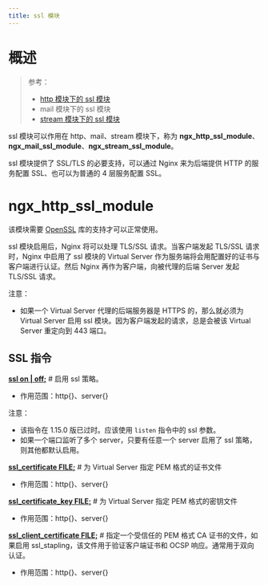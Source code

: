 ```yaml
---
title: ssl 模块
---
```


# 概述

> 参考：
> - [http 模块下的 ssl 模块](http://nginx.org/en/docs/http/ngx_http_ssl_module.html)
> - mail 模块下的 ssl 模块
> - [stream 模块下的 ssl 模块](http://nginx.org/en/docs/stream/ngx_stream_ssl_module.html)

ssl 模块可以作用在 http、mail、stream 模块下，称为 **ngx_http_ssl_module**、**ngx_mail_ssl_module**、**ngx_stream_ssl_module**。

ssl 模块提供了 SSL/TLS 的必要支持，可以通过 Nginx 来为后端提供 HTTP 的服务配置 SSL、也可以为普通的 4 层服务配置 SSL。

# ngx_http_ssl_module

该模块需要 [OpenSSL](https://www.openssl.org/) 库的支持才可以正常使用。

ssl 模块启用后，Nginx 将可以处理 TLS/SSL 请求。当客户端发起 TLS/SSL 请求时，Nginx 中启用了 ssl 模块的 Virtual Server 作为服务端将会用配置好的证书与客户端进行认证。然后 Nginx 再作为客户端，向被代理的后端 Server 发起 TLS/SSL 请求。

注意：

- 如果一个 Virtual Server 代理的后端服务器是 HTTPS 的，那么就必须为 Virtual Server 启用 ssl 模块。因为客户端发起的请求，总是会被该 Virtual Server 重定向到 443 端口。

## SSL 指令

[**ssl on | off;**](http://nginx.org/en/docs/http/ngx_http_ssl_module.html#ssl) # 启用 ssl 策略。

- 作用范围：http{}、server{}

注意：

- 该指令在 1.15.0 版已过时。应该使用 `listen` 指令中的 ssl 参数。
- 如果一个端口监听了多个 server，只要有任意一个 server 启用了 ssl 策略，则其他都默认启用。

[**ssl_certificate FILE;**](http://nginx.org/en/docs/http/ngx_http_ssl_module.html#ssl_certificate) # 为 Virtual Server 指定 PEM 格式的证书文件

- 作用范围：http{}、server{}

[**ssl_certificate_key FILE;**](http://nginx.org/en/docs/http/ngx_http_ssl_module.html#ssl_certificate_key) # 为 Virtual Server 指定 PEM 格式的密钥文件

- 作用范围：http{}、server{}

[**ssl_client_certificate FILE;**](http://nginx.org/en/docs/http/ngx_http_ssl_module.html#ssl_client_certificate) # 指定一个受信任的 PEM 格式 CA 证书的文件，如果启用 ssl_stapling，该文件用于验证客户端证书和 OCSP 响应。通常用于双向认证。

- 作用范围：http{}、server{}

